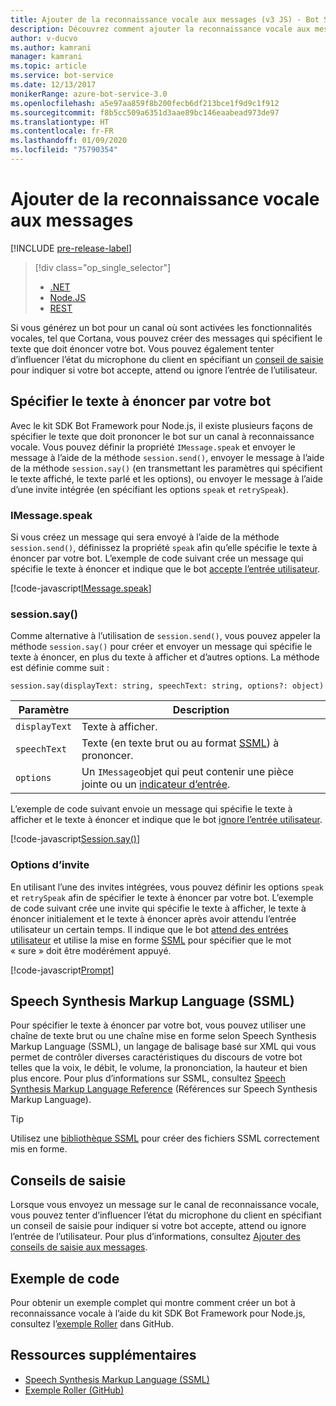 ```yaml
---
title: Ajouter de la reconnaissance vocale aux messages (v3 JS) - Bot Service
description: Découvrez comment ajouter la reconnaissance vocale aux messages à l’aide du kit SDK Bot Framework pour Node.js.
author: v-ducvo
ms.author: kamrani
manager: kamrani
ms.topic: article
ms.service: bot-service
ms.date: 12/13/2017
monikerRange: azure-bot-service-3.0
ms.openlocfilehash: a5e97aa859f8b200fecb6df213bce1f9d9c1f912
ms.sourcegitcommit: f8b5cc509a6351d3aae89bc146eaabead973de97
ms.translationtype: HT
ms.contentlocale: fr-FR
ms.lasthandoff: 01/09/2020
ms.locfileid: "75790354"
---
```

# <a name="add-speech-to-messages"></a>Ajouter de la reconnaissance vocale aux messages

[!INCLUDE [pre-release-label](../includes/pre-release-label-v3.md)]

> [!div class="op_single_selector"]
> - [.NET](../dotnet/bot-builder-dotnet-text-to-speech.md)
> - [Node.JS](../nodejs/bot-builder-nodejs-text-to-speech.md)
> - [REST](../rest-api/bot-framework-rest-connector-text-to-speech.md)

Si vous générez un bot pour un canal où sont activées les fonctionnalités vocales, tel que Cortana, vous pouvez créer des messages qui spécifient le texte que doit énoncer votre bot. Vous pouvez également tenter d’influencer l’état du microphone du client en spécifiant un [conseil de saisie](bot-builder-nodejs-send-input-hints.md) pour indiquer si votre bot accepte, attend ou ignore l’entrée de l’utilisateur.

## <a name="specify-text-to-be-spoken-by-your-bot"></a>Spécifier le texte à énoncer par votre bot

Avec le kit SDK Bot Framework pour Node.js, il existe plusieurs façons de spécifier le texte que doit prononcer le bot sur un canal à reconnaissance vocale. Vous pouvez définir la propriété `IMessage.speak` et envoyer le message à l’aide de la méthode `session.send()`, envoyer le message à l’aide de la méthode `session.say()` (en transmettant les paramètres qui spécifient le texte affiché, le texte parlé et les options), ou envoyer le message à l’aide d’une invite intégrée (en spécifiant les options `speak` et `retrySpeak`).

### <a id="message-speak"></a> IMessage.speak

Si vous créez un message qui sera envoyé à l’aide de la méthode `session.send()`, définissez la propriété `speak` afin qu’elle spécifie le texte à énoncer par votre bot. L’exemple de code suivant crée un message qui spécifie le texte à énoncer et indique que le bot [accepte l’entrée utilisateur](bot-builder-nodejs-send-input-hints.md).

[!code-javascript[IMessage.speak](../includes/code/node-text-to-speech.js#IMessageSpeak)]

### <a id="session-say"></a> session.say()

Comme alternative à l’utilisation de `session.send()`, vous pouvez appeler la méthode `session.say()` pour créer et envoyer un message qui spécifie le texte à énoncer, en plus du texte à afficher et d’autres options. La méthode est définie comme suit :

`session.say(displayText: string, speechText: string, options?: object)`

| Paramètre | Description |
|----|----|
| `displayText` | Texte à afficher. |
| `speechText` | Texte (en texte brut ou au format <a href="https://msdn.microsoft.com/library/hh378377(v=office.14).aspx" target="_blank">SSML</a>) à prononcer. |
| `options` | Un `IMessage`objet qui peut contenir une pièce jointe ou un [indicateur d’entrée](bot-builder-nodejs-send-input-hints.md). |

L’exemple de code suivant envoie un message qui spécifie le texte à afficher et le texte à énoncer et indique que le bot [ignore l’entrée utilisateur](bot-builder-nodejs-send-input-hints.md).

[!code-javascript[Session.say()](../includes/code/node-text-to-speech.js#SessionSay)]

### <a id="prompt-options"></a> Options d’invite

En utilisant l’une des invites intégrées, vous pouvez définir les options `speak` et `retrySpeak` afin de spécifier le texte à énoncer par votre bot. L’exemple de code suivant crée une invite qui spécifie le texte à afficher, le texte à énoncer initialement et le texte à énoncer après avoir attendu l’entrée utilisateur un certain temps. Il indique que le bot [attend des entrées utilisateur](bot-builder-nodejs-send-input-hints.md) et utilise la mise en forme [SSML](#ssml) pour spécifier que le mot « sure » doit être modérément appuyé.

[!code-javascript[Prompt](../includes/code/node-text-to-speech.js#Prompt)]

## <a id="ssml"></a> Speech Synthesis Markup Language (SSML)

Pour spécifier le texte à énoncer par votre bot, vous pouvez utiliser une chaîne de texte brut ou une chaîne mise en forme selon Speech Synthesis Markup Language (SSML), un langage de balisage basé sur XML qui vous permet de contrôler diverses caractéristiques du discours de votre bot telles que la voix, le débit, le volume, la prononciation, la hauteur et bien plus encore. Pour plus d’informations sur SSML, consultez <a href="https://msdn.microsoft.com/library/hh378377(v=office.14).aspx" target="_blank">Speech Synthesis Markup Language Reference</a> (Références sur Speech Synthesis Markup Language).

> [!TIP]
> Utilisez une <a href="https://www.npmjs.com/search?q=ssml" target="_blank">bibliothèque SSML</a> pour créer des fichiers SSML correctement mis en forme.

## <a name="input-hints"></a>Conseils de saisie

Lorsque vous envoyez un message sur le canal de reconnaissance vocale, vous pouvez tenter d’influencer l’état du microphone du client en spécifiant un conseil de saisie pour indiquer si votre bot accepte, attend ou ignore l’entrée de l’utilisateur. Pour plus d’informations, consultez [Ajouter des conseils de saisie aux messages](bot-builder-nodejs-send-input-hints.md).

## <a name="sample-code"></a>Exemple de code 

Pour obtenir un exemple complet qui montre comment créer un bot à reconnaissance vocale à l’aide du kit SDK Bot Framework pour Node.js, consultez l’<a href="https://github.com/microsoft/BotBuilder-Samples/tree/v3-sdk-samples/Node/demo-RollerSkill" target="_blank">exemple Roller</a> dans GitHub.

## <a name="additional-resources"></a>Ressources supplémentaires

- <a href="https://msdn.microsoft.com/library/hh378377(v=office.14).aspx" target="_blank">Speech Synthesis Markup Language (SSML)</a>
- <a href="https://github.com/microsoft/BotBuilder-Samples/tree/v3-sdk-samples/Node/demo-RollerSkill" target="_blank">Exemple Roller (GitHub)</a>
